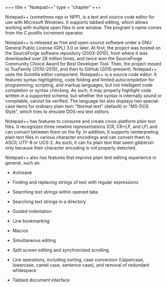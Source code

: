 +++
title = "Notepad++"
type = "chapter"
+++

Notepad++ (sometimes npp or NPP), is a text and source code editor for use with Microsoft Windows. It supports tabbed
editing, which allows working with multiple open files in one window. The program's name comes from the C postfix increment
operator.

Notepad++ is released as free and open-source software under a GNU General Public License (GPL) 3.0 or later. At first,
the project was hosted on the SourceForge software repository (2003–2010), from where it was downloaded over 28 million
times, and twice won the SourceForge Community Choice Award for Best Developer Tool. Then, the project moved to TuxFamily
(2010–2015), and then to GitHub (2015–present). Notepad++ uses the Scintilla editor component.
Notepad++ is a source code editor. It features syntax highlighting, code folding and limited autocompletion for programming,
scripting, and markup languages, but not intelligent code completion or syntax checking. As such, it may properly
highlight code written in a supported schema, but whether the syntax is internally sound or compilable, cannot be verified.
The language list also displays two special-case items for ordinary plain text: "Normal text" (default) or "MS-DOS Style",
which tries to emulate DOS-era text editors.

Notepad++ has features to consume and create cross-platform plain text files. It recognizes three newline representations
(CR, CR+LF, and LF) and can convert between them on the fly. In addition, it supports reinterpreting plain text files
in various character encodings and can convert them to ASCII, UTF-8 or UCS-2. As such, it can fix plain text that seem
gibberish only because their character encoding is not properly detected.

Notepad++ also has features that improve plain text editing experience in general, such as:

- Autosave

- Finding and replacing strings of text with regular expressions

- Searching text strings within opened tabs

- Searching text strings in a directory

- Guided indentation

- Line bookmarking

- Macros

- Simultaneous editing

- Split screen editing and synchronized scrolling

- Line operations, including sorting, case conversion (Uppercase, lowercase, camel case, sentence case), and removal
of redundant whitespace

- Tabbed document interface

